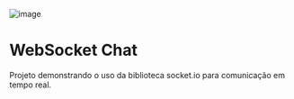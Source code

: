 ![image](https://user-images.githubusercontent.com/43050548/220464416-1b95f09b-a81b-4139-8d65-1c07bfd54315.png)

# WebSocket Chat

Projeto demonstrando o uso da biblioteca socket.io para comunicação em tempo real.
